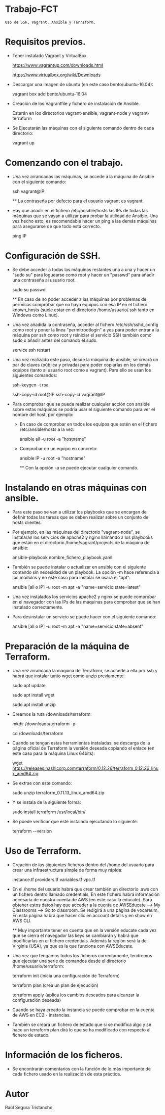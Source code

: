 # Trabajo-FCT

 	Uso de SSH, Vagrant, Ansible y Terraform.



# Requisitos previos.

- Tener instalado Vagrant y VirtualBox.

	https://www.vagrantup.com/downloads.html
	
	https://www.virtualbox.org/wiki/Downloads	

- Descargar una imagen de ubuntu (en este caso bento/ubuntu-16.04):

	vagrant box add bento/ubuntu-16.04

- Creación de los Vagrantfile y fichero de instalación de Ansible.

	Estarán en los directorios vagrant-ansible, vagrant-node y vagrant-terraform
	
- Se Ejecutarán las máquinas con el siguiente comando dentro de cada directorio:
	
	vagrant up



# Comenzando con el trabajo.

- Una vez arrancadas las máquinas, se accede a la máquina de Ansible con el siguiente comando:

	ssh vagrant@IP

	** La contraseña por defecto para el usuario vagrant es vagrant

- Hay que añadir en el fichero /etc/ansible/hosts las IPs de todas las máquinas que se vayan a utilizar para probar la utilidad de Ansible. Una vez hecho esto, es recomendable hacer un ping a las demás máquinas para asegurarse de que todo está correcto.

	ping IP



# Configuración de SSH.

- Se debe acceder a todas las máquinas restantes una a una y hacer un "sudo su" para loguearse como root y hacer un "passwd" para añadir una contraseña al usuario root.

	sudo su
	passwd

	** En caso de no poder acceder a las máquinas por problemas de permisos comprobar que no haya equipos con esa IP en el fichero known_hosts (suele estar en el directorio /home/usuario/.ssh tanto en Windows como Linux).

- Una vez añadida la contraseña, acceder al fichero /etc/ssh/sshd_config como root y poner la línea "permitrootlogin" a yes para poder entrar a la máquina por ssh como root y reiniciar el servicio SSH también como sudo o añadir antes del comando el sudo.

	service ssh restart

- Una vez realizado este paso, desde la máquina de ansible, se creará un par de claves (pública y privada) para poder copiarlas en los demás equipos (tanto al usuario root como a vagrant). Para ello se usan los siguientes comandos:

	ssh-keygen -t rsa

	ssh-copy-id root@IP
	ssh-copy-id vagrant@IP

- Para comprobar que se puede realizar cualquier acción con ansible sobre estas máquinas se podría usar el siguiente comando para ver el nombre del host, por ejemplo:

	- En caso de comprobar en todos los equipos que estén en el fichero /etc/ansible/hosts a la vez:	
	
		ansible all -u root -a "hostname"

	- Comprobar en un equipo en concreto:

		ansible IP -u root -a "hostname"

		** Con la opción -a se puede ejecutar cualquier comando.



# Instalando en otras máquinas con ansible.

- Para este paso se van a utilizar los playbooks que se encargan de definir todas las tareas que se deben realizar sobre un conjunto de hosts clientes.

- Por ejemplo, en las máquinas del directorio "vagrant-node", se instalarán los servicios de apache2 y nginx llamando a los playbooks que están en el directorio /home/vagrant/projects de la máquina de ansible:

	ansible-playbook nombre_fichero_playbook.yaml

- También se puede instalar o actualizar en ansible con el siguiente comando sin necesidad de un playbook. La opción -m hace referencia a los módulos y en este caso para instalar se usará el "apt":

	ansible [all o IP] -u root -m apt -a "name=servicio state=latest"

- Una vez instalados los servicios apache2 y nginx se puede comprobar en el navegador con las IPs de las máquinas para comprobar que se han instalado correctamente.

- Para desinstalar un servicio se puede hacer con el siguiente comando:

	ansible [all o IP] -u root -m apt -a "name=servicio state=absent"



# Preparación de la máquina de Terraform.

- Una vez arrancada la máquina de Terraform, se accede a ella por ssh y habrá que instalar tanto wget como unzip previamente:

	sudo apt update

	sudo apt install wget

	sudo apt install unzip

- Creamos la ruta /downloads/terraform:

	mkdir /downloads/terraform -p
	
	cd /downloads/terraform

- Cuando se tengan estas herramientas instaladas, se descarga de la página oficial de Terraform la versión deseada copiando el enlace (en este caso para la máquina Linux 64bits):

	wget https://releases.hashicorp.com/terraform/0.12.26/terraform_0.12.26_linux_amd64.zip

- Se extrae con este comando:

	sudo unzip terraform_0.11.13_linux_amd64.zip

- Y se instala de la siguiente forma:

	sudo install terraform /usr/local/bin/

- Se puede verificar que esté instalado ejecutando lo siguiente:

	terraform --version



# Uso de Terraform.

- Creación de los siguientes ficheros dentro del /home del usuario para crear una infraestructura simple de forma muy rápida:

	instance.tf
	providers.tf
	variables.tf
	vpc.tf

- En el /home del usuario habrá que crear también un directorio .aws con un fichero dentro llamado credentials. 
En este fichero habrá información necesaria de nuestra cuenta de AWS (en este caso la educate).
Para obtener estos datos hay que acceder a la cuenta de AWSEducate --> My Classrooms --> Go to classroom. 
Se redigirá a una página de vocareum. En esta página habrá que hacer clic en account details y en show en AWS CLI.

	** Muy importante tener en cuenta que en la versión educate cada vez que se cierra el navegador las keys se cambiarán y habrá que modificarlas en el fichero credentials.
	Además la región será la de Virginia (USA), ya que es la que funciona con AWSEducate.

- Una vez que tengamos todos los ficheros correctamente, tendremos que ejecutar una serie de comandos desde el directorio /home/usuario/terraform:

	terraform init 
		(inicia una configuración de Terraform)

	terraform plan 
		(crea un plan de ejecución)

	terraform apply 
		(aplica los cambios deseados para alcanzar la configuración deseada)

- Cuando se haya creado la instancia se puede comprobar en la cuenta de AWS en EC2 - instancias.

- También se creará un fichero de estado que si se modifica algo y se hace un terraform plan dirá lo que se ha modificado con respecto al fichero de estado.



# Información de los ficheros.

- Se encontrarán comentarios con la función de lo más importante de cada fichero usado en la realización de esta práctica.



# Autor

Raúl Segura Tristancho
